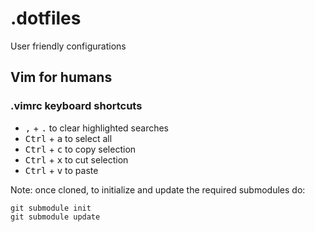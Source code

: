 # .dotfiles

User friendly configurations

## Vim for humans
### .vimrc keyboard shortcuts

* <kbd>,</kbd> + <kbd>.</kbd> to clear highlighted searches
* <kbd>Ctrl</kbd> + <kbd>a</kbd> to select all
* <kbd>Ctrl</kbd> + <kbd>c</kbd> to copy selection
* <kbd>Ctrl</kbd> + <kbd>x</kbd> to cut selection
* <kbd>Ctrl</kbd> + <kbd>v</kbd> to paste



Note: once cloned, to initialize and update the required submodules do:
```
git submodule init
git submodule update
```
